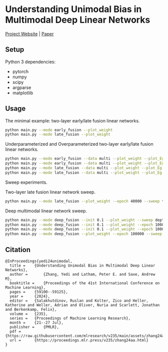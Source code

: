 # Understanding Unimodal Bias in Multimodal Deep Linear Networks

[Project Website](https://yedizhang.github.io/unimodal-bias)  |  [Paper](https://arxiv.org/abs/2312.00935)

## Setup

Python 3 dependencies:

- pytorch
- numpy
- scipy
- argparse
- matplotlib

## Usage

The minimal example: two-layer early/late fusion linear networks.

```bash
python main.py --mode early_fusion --plot_weight
python main.py --mode late_fusion --plot_weight
```

Underparameterized and Overparameterized two-layer early/late fusion linear networks.

```bash
python main.py --mode early_fusion --data multi --plot_weight --plot_Eg --in_dim 100 --dataset_size 70 --epoch 1200 --noise 0.5
python main.py --mode early_fusion --data multi --plot_weight --plot_Eg --in_dim 100 --dataset_size 700 --epoch 1200 --noise 0.5
python main.py --mode late_fusion --data multi --plot_weight --plot_Eg --in_dim 100 --dataset_size 70 --epoch 1200 --noise 0.5
python main.py --mode late_fusion --data multi --plot_weight --plot_Eg --in_dim 100 --dataset_size 700 --epoch 1200 --noise 0.5
```

Sweep experiments.

Two-layer late fusion linear network sweep.
```bash
python main.py --mode late_fusion --plot_weight --epoch 40000 --sweep toy_sweep --repeat 5
```

Deep multimodal linear network sweep.
```bash
python main.py --mode deep_fusion --init 0.1 --plot_weight --sweep depth_single --epoch 7000
python main.py --mode deep_fusion --init 0.1 --plot_weight --epoch 100000 --sweep rho_sweep --repeat 5
python main.py --mode deep_fusion --init 0.1 --plot_weight --epoch 100000 --sweep ratio_sweep --repeat 5
python main.py --mode deep_fusion --plot_weight --epoch 100000 --sweep init_sweep --repeat 5
```


## Citation

```
@InProceedings{yedi24unimodal,
  title = 	 {Understanding Unimodal Bias in Multimodal Deep Linear Networks},
  author =       {Zhang, Yedi and Latham, Peter E. and Saxe, Andrew M},
  booktitle = 	 {Proceedings of the 41st International Conference on Machine Learning},
  pages = 	 {59100--59125},
  year = 	 {2024},
  editor = 	 {Salakhutdinov, Ruslan and Kolter, Zico and Heller, Katherine and Weller, Adrian and Oliver, Nuria and Scarlett, Jonathan and Berkenkamp, Felix},
  volume = 	 {235},
  series = 	 {Proceedings of Machine Learning Research},
  month = 	 {21--27 Jul},
  publisher =    {PMLR},
  pdf = 	 {https://raw.githubusercontent.com/mlresearch/v235/main/assets/zhang24aa/zhang24aa.pdf},
  url = 	 {https://proceedings.mlr.press/v235/zhang24aa.html}
}
```

